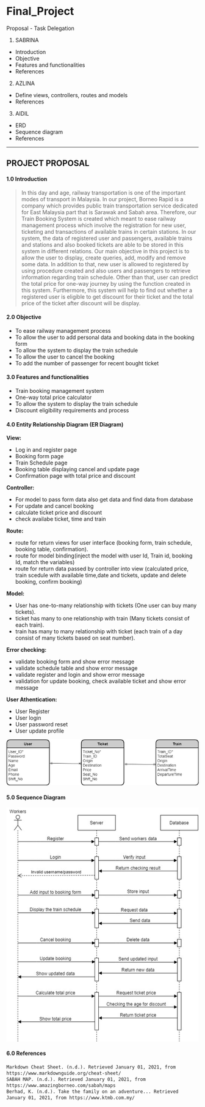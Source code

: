 # Final_Project

Proposal - Task Delegation

1. SABRINA

- Introduction
- Objective
- Features and functionalities
- References

2. AZLINA

- Define views, controllers, routes and models
- References

3. AIDIL

- ERD
- Sequence diagram
- References

---

## PROJECT PROPOSAL

#### 1.0 Introduction

> In this day and age, railway transportation is one of the important modes of transport in Malaysia. In our project, Borneo Rapid is a company which provides public train transportation service dedicated for East Malaysia part that is Sarawak and Sabah area. Therefore, our Train Booking System is created which meant to ease railway management process which involve the registration for new user, ticketing and transactions of available trains in certain stations. In our system, the data of registered user and passengers, available trains and stations and also booked tickets are able to be stored in this system in different relations. Our main objective in this project is to allow the user to display, create queries, add, modify and remove some data. In addition to that, new user is allowed to registered by using procedure created and also users and passengers to retrieve information regarding train schedule. Other than that, user can predict the total price for one-way journey by using the function created in this system. Furthermore, this system will help to find out whether a registered user is eligible to get discount for their ticket and the total price of the ticket after discount will be display.

#### 2.0 Objective

   <ul>
   <li>To ease railway management process</li>
   <li>To allow the user to add personal data and booking data in the booking form</li>
   <li>To allow the system to display the train schedule</li>
   <li>To allow the user to cancel the booking</li>
   <li>To add the number of passenger for recent bought ticket</li>
   </ul>

#### 3.0 Features and functionalities

   <ul>
   <li>Train booking management system</li>
   <li>One-way total price calculator</li>
   <li>To allow the system to display the train schedule</li>
   <li>Discount eligibility requirements and process</li>
   </ul>
   
#### 4.0 Entity Relationship Diagram (ER Diagram)

**View:**

   <ul>
   <li>Log in and register page</li>
   <li>Booking form page</li>
   <li>Train Schedule page</li>
   <li>Booking table displaying cancel and update page</li>
   <li>Confirmation page with total price and discount</li>
   </ul>

**Controller:**

   <ul>
   <li> For model to pass form data also get data and find data from database
   <li> For update and cancel booking
   <li> calculate ticket price and discount
   <li> check availabe ticket, time and train 
   </ul>

**Route:**

   <ul>
   <li> route for return views for user interface (booking form, train schedule, booking table, confirmation).
   <li> route for model binding(inject the model with user Id, Train id, booking Id, match the variables)
   <li> route for return data passed by controller into view (calculated price, train scedule with available time,date and tickets, update and delete booking, confirm booking)
   </ul>
   
   **Model:**
   <ul>
   <li> User has one-to-many relationship with tickets (One user can buy many tickets).
   <li> ticket has many to one relationship with train  (Many tickets consist of each train).
   <li> train has many to many relationship with ticket (each train of a day consist of many tickets based on seat number).
   </ul>
	   
   **Error checking:**
   <ul>
   <li> validate booking form and show error message
   <li> validate schedule table and show error message
   <li> validate register and login and show error message
   <li> validation for update booking, check available ticket and show error message
   </ul>

**User Athentication:**

   <ul>
   <li> User Register
   <li> User login
   <li> User password reset
   <li> User update profile
   </ul>
   
![Entity Relationship Diagram](/resources/ERD.jpg)

#### 5.0 Sequence Diagram

![Entity Relationship Diagram](/resources/SD.jpg)

#### 6.0 References

    Markdown Cheat Sheet. (n.d.). Retrieved January 01, 2021, from https://www.markdownguide.org/cheat-sheet/
    SABAH MAP. (n.d.). Retrieved January 01, 2021, from https://www.amazingborneo.com/sabah/maps
    Berhad, K. (n.d.). Take the family on an adventure... Retrieved January 01, 2021, from https://www.ktmb.com.my/



